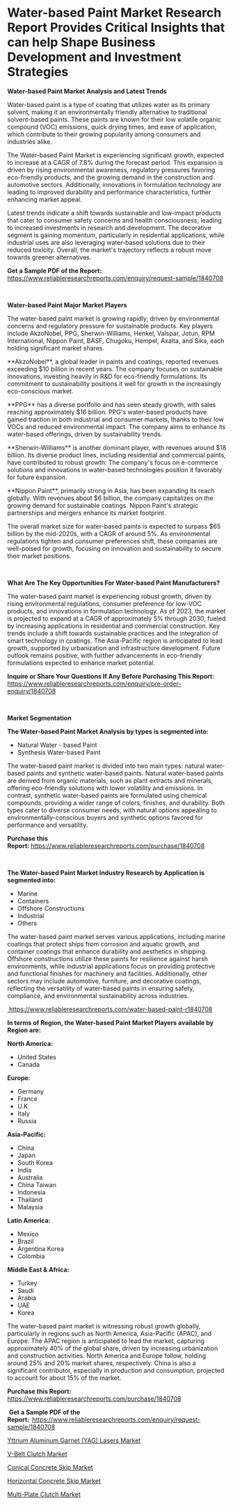 <p><h1>Water-based Paint Market Research Report Provides Critical Insights that can help Shape Business Development and Investment Strategies</h1></p><p><strong>Water-based Paint Market Analysis and Latest Trends</strong></p>
<p><p>Water-based paint is a type of coating that utilizes water as its primary solvent, making it an environmentally friendly alternative to traditional solvent-based paints. These paints are known for their low volatile organic compound (VOC) emissions, quick drying times, and ease of application, which contribute to their growing popularity among consumers and industries alike.</p><p>The Water-based Paint Market is experiencing significant growth, expected to increase at a CAGR of 7.8% during the forecast period. This expansion is driven by rising environmental awareness, regulatory pressures favoring eco-friendly products, and the growing demand in the construction and automotive sectors. Additionally, innovations in formulation technology are leading to improved durability and performance characteristics, further enhancing market appeal.</p><p>Latest trends indicate a shift towards sustainable and low-impact products that cater to consumer safety concerns and health consciousness, leading to increased investments in research and development. The decorative segment is gaining momentum, particularly in residential applications, while industrial uses are also leveraging water-based solutions due to their reduced toxicity. Overall, the market's trajectory reflects a robust move towards greener alternatives.</p></p>
<p><strong>Get a Sample PDF of the Report:&nbsp;</strong> <a href="https://www.reliableresearchreports.com/enquiry/request-sample/1840708?utm_campaign=2662&utm_medium=2&utm_source=Github&utm_content=ia&utm_term=03042025&utm_id=water-based-paint">https://www.reliableresearchreports.com/enquiry/request-sample/1840708</a></p>
<p>&nbsp;</p>
<p><strong>Water-based Paint Major Market Players</strong></p>
<p><p>The water-based paint market is growing rapidly, driven by environmental concerns and regulatory pressure for sustainable products. Key players include AkzoNobel, PPG, Sherwin-Williams, Henkel, Valspar, Jotun, RPM International, Nippon Paint, BASF, Chugoku, Hempel, Axalta, and Sika, each holding significant market shares.</p><p>**AkzoNobel**, a global leader in paints and coatings, reported revenues exceeding $10 billion in recent years. The company focuses on sustainable innovations, investing heavily in R&D for eco-friendly formulations. Its commitment to sustainability positions it well for growth in the increasingly eco-conscious market.</p><p>**PPG** has a diverse portfolio and has seen steady growth, with sales reaching approximately $16 billion. PPG's water-based products have gained traction in both industrial and consumer markets, thanks to their low VOCs and reduced environmental impact. The company aims to enhance its water-based offerings, driven by sustainability trends.</p><p>**Sherwin-Williams** is another dominant player, with revenues around $18 billion. Its diverse product lines, including residential and commercial paints, have contributed to robust growth. The company's focus on e-commerce solutions and innovations in water-based technologies position it favorably for future expansion.</p><p>**Nippon Paint**, primarily strong in Asia, has been expanding its reach globally. With revenues about $6 billion, the company capitalizes on the growing demand for sustainable coatings. Nippon Paint's strategic partnerships and mergers enhance its market footprint.</p><p>The overall market size for water-based paints is expected to surpass $65 billion by the mid-2020s, with a CAGR of around 5%. As environmental regulations tighten and consumer preferences shift, these companies are well-poised for growth, focusing on innovation and sustainability to secure their market positions.</p></p>
<p>&nbsp;</p>
<p><strong>What Are The Key Opportunities For Water-based Paint Manufacturers?</strong></p>
<p><p>The water-based paint market is experiencing robust growth, driven by rising environmental regulations, consumer preference for low-VOC products, and innovations in formulation technology. As of 2023, the market is projected to expand at a CAGR of approximately 5% through 2030, fueled by increasing applications in residential and commercial construction. Key trends include a shift towards sustainable practices and the integration of smart technology in coatings. The Asia-Pacific region is anticipated to lead growth, supported by urbanization and infrastructure development. Future outlook remains positive, with further advancements in eco-friendly formulations expected to enhance market potential.</p></p>
<p><strong>Inquire or Share Your Questions If Any Before Purchasing This Report:</strong> <a href="https://www.reliableresearchreports.com/enquiry/pre-order-enquiry/1840708?utm_campaign=2662&utm_medium=2&utm_source=Github&utm_content=ia&utm_term=03042025&utm_id=water-based-paint">https://www.reliableresearchreports.com/enquiry/pre-order-enquiry/1840708</a></p>
<p>&nbsp;</p>
<p><strong>Market Segmentation</strong></p>
<p><strong>The Water-based Paint Market Analysis by types is segmented into:</strong></p>
<p><ul><li>Natural Water - based Paint</li><li>Synthesis Water-based Paint</li></ul></p>
<p><p>The water-based paint market is divided into two main types: natural water-based paints and synthetic water-based paints. Natural water-based paints are derived from organic materials, such as plant extracts and minerals, offering eco-friendly solutions with lower volatility and emissions. In contrast, synthetic water-based paints are formulated using chemical compounds, providing a wider range of colors, finishes, and durability. Both types cater to diverse consumer needs, with natural options appealing to environmentally-conscious buyers and synthetic options favored for performance and versatility.</p></p>
<p><strong>Purchase this Report:&nbsp;</strong><a href="https://www.reliableresearchreports.com/purchase/1840708?utm_campaign=2662&utm_medium=2&utm_source=Github&utm_content=ia&utm_term=03042025&utm_id=water-based-paint">https://www.reliableresearchreports.com/purchase/1840708</a></p>
<p>&nbsp;</p>
<p><strong>The Water-based Paint Market Industry Research by Application is segmented into:</strong></p>
<p><ul><li>Marine</li><li>Containers</li><li>Offshore Constructions</li><li>Industrial</li><li>Others</li></ul></p>
<p><p>The water-based paint market serves various applications, including marine coatings that protect ships from corrosion and aquatic growth, and container coatings that enhance durability and aesthetics in shipping. Offshore constructions utilize these paints for resilience against harsh environments, while industrial applications focus on providing protective and functional finishes for machinery and facilities. Additionally, other sectors may include automotive, furniture, and decorative coatings, reflecting the versatility of water-based paints in ensuring safety, compliance, and environmental sustainability across industries.</p></p>
<p><a href="https://www.reliableresearchreports.com/water-based-paint-r1840708?utm_campaign=2662&utm_medium=2&utm_source=Github&utm_content=ia&utm_term=03042025&utm_id=water-based-paint">&nbsp;https://www.reliableresearchreports.com/water-based-paint-r1840708</a></p>
<p><strong>In terms of Region, the Water-based Paint Market Players available by Region are:</strong></p>
<p>
    <p> <strong> North America: </strong>
        <ul>
            <li>United States</li>
            <li>Canada</li>
        </ul>
        </p> 
    <p> <strong> Europe: </strong>
        <ul>
            <li>Germany</li>
            <li>France</li>
            <li>U.K.</li>
            <li>Italy</li>
            <li>Russia</li>
        </ul>
        </p> 
    <p> <strong> Asia-Pacific: </strong>
        <ul>
            <li>China</li>
            <li>Japan</li>
            <li>South Korea</li>
            <li>India</li>
            <li>Australia</li>
            <li>China Taiwan</li>
            <li>Indonesia</li>
            <li>Thailand</li>
            <li>Malaysia</li>
        </ul>
        </p> 
    <p> <strong> Latin America: </strong>
        <ul>
            <li>Mexico</li>
            <li>Brazil</li>
            <li>Argentina Korea</li>
            <li>Colombia</li>
        </ul>
        </p> 
    <p> <strong> Middle East & Africa: </strong>
        <ul>
            <li>Turkey</li>
            <li>Saudi</li>
            <li>Arabia</li>
            <li>UAE</li>
            <li>Korea</li>
        </ul>
    </p>
    </p>
<p><p>The water-based paint market is witnessing robust growth globally, particularly in regions such as North America, Asia-Pacific (APAC), and Europe. The APAC region is anticipated to lead the market, capturing approximately 40% of the global share, driven by increasing urbanization and construction activities. North America and Europe follow, holding around 25% and 20% market shares, respectively. China is also a significant contributor, especially in production and consumption, projected to account for about 15% of the market.</p></p>
<p><strong>Purchase this Report: </strong><a href="https://www.reliableresearchreports.com/purchase/1840708?utm_campaign=2662&utm_medium=2&utm_source=Github&utm_content=ia&utm_term=03042025&utm_id=water-based-paint">https://www.reliableresearchreports.com/purchase/1840708</a></p>
<p>&nbsp;<strong>Get a Sample PDF of the Report:&nbsp;&nbsp;</strong><a href="https://www.reliableresearchreports.com/enquiry/request-sample/1840708?utm_campaign=2662&utm_medium=2&utm_source=Github&utm_content=ia&utm_term=03042025&utm_id=water-based-paint">https://www.reliableresearchreports.com/enquiry/request-sample/1840708</a></p>
<p><strong></strong></p>
<p><p><a href="https://www.linkedin.com/pulse/data-global-yttrium-aluminum-garnet-yag-lasers-markets-q7rfe?utm_campaign=2662&utm_medium=2&utm_source=Github&utm_content=ia&utm_term=03042025&utm_id=water-based-paint">Yttrium Aluminum Garnet (YAG) Lasers Market</a></p><p><a href="https://www.linkedin.com/pulse/v-belt-clutch-market-size-trends-opportunities-challenges-crzhe?utm_campaign=2662&utm_medium=2&utm_source=Github&utm_content=ia&utm_term=03042025&utm_id=water-based-paint">V-Belt Clutch Market</a></p><p><a href="https://www.linkedin.com/pulse/global-conical-concrete-skip-market-size-growth-outlook-including-lqfac?utm_campaign=2662&utm_medium=2&utm_source=Github&utm_content=ia&utm_term=03042025&utm_id=water-based-paint">Conical Concrete Skip Market</a></p><p><a href="https://www.linkedin.com/pulse/horizontal-concrete-skip-market-report-financial-overview-qy1kc?utm_campaign=2662&utm_medium=2&utm_source=Github&utm_content=ia&utm_term=03042025&utm_id=water-based-paint">Horizontal Concrete Skip Market</a></p><p><a href="https://www.linkedin.com/pulse/growth-trajectory-multi-plate-clutch-market-2025-2032-1tlce?utm_campaign=2662&utm_medium=2&utm_source=Github&utm_content=ia&utm_term=03042025&utm_id=water-based-paint">Multi-Plate Clutch Market</a></p></p>